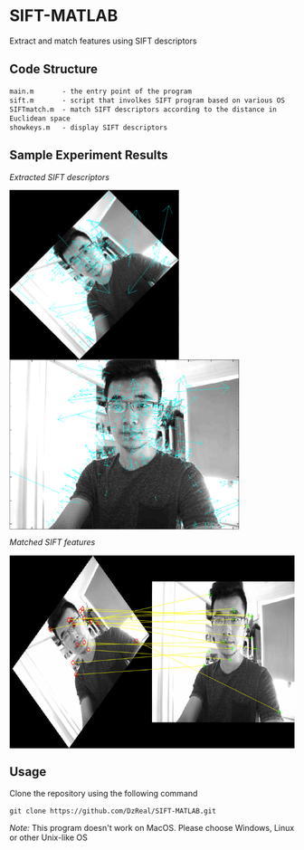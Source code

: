 # SIFT-MATLAB
Extract and match features using SIFT descriptors

## Code Structure

	main.m       - the entry point of the program
	sift.m       - script that involkes SIFT program based on various OS
	SIFTmatch.m  - match SIFT descriptors according to the distance in Euclidean space
	showkeys.m   - display SIFT descriptors
	
## Sample Experiment Results
_Extracted SIFT descriptors_   

<img src="images/sift1.png" width='300' height='300' align="middle"><img src="images/sift2.png" width='406' height='300' align="middle">  

_Matched SIFT features_

<img src="images/feature_match.png" width='706' height='342' align="middle">  

## Usage
Clone the repository using the following command

<pre><code>git clone https://github.com/DzReal/SIFT-MATLAB.git</pre></code>

*Note:* This program doesn't work on MacOS. Please choose Windows, Linux or other Unix-like OS
